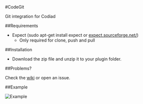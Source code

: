 #CodeGit

Git integration for Codiad

##Requirements
- Expect (sudo apt-get install expect or [expect.sourceforge.net/](expect.sourceforge.net/))
  - Only required for clone, push and pull

##Installation

- Download the zip file and unzip it to your plugin folder.

##Problems?

Check the [wiki](https://github.com/Andr3as/Codiad-CodeGit/wiki) or open an issue.

##Example

![Example](http://andrano.de/Plugins/img/git.png "Example")